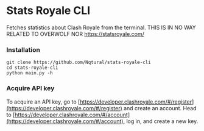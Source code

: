 # Stats Royale CLI
Fetches statistics about Clash Royale from the terminal.
THIS IS IN NO WAY RELATED TO OVERWOLF NOR https://statsroyale.com/

### Installation
```
git clone https://github.com/Nqtural/stats-royale-cli
cd stats-royale-cli
python main.py -h
```
### Acquire API key
To acquire an API key, go to [https://developer.clashroyale.com/#/register](https://developer.clashroyale.com/#/register) and create an account. Head to [https://developer.clashroyale.com/#/account](https://developer.clashroyale.com/#/account), log in, and create a new key.
